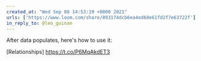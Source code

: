 ```yaml
---
created_at: "Wed Sep 08 14:53:19 +0000 2021"
urls: ['https://www.loom.com/share/893174dcb6ea4ed68e61fd2f7e63722f']
in_reply_to: @leo_guinan
---
```


After data populates, here's how to use it:

[Relationships] https://t.co/P6MqAkdET3